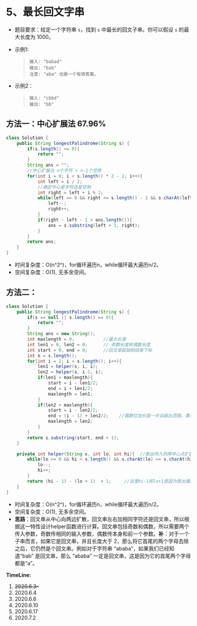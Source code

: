 # 5、最长回文字串

- 题目要求：给定一个字符串 `s`，找到 `s` 中最长的回文子串。你可以假设 `s` 的最大长度为 1000。

- 示例1:

  > ```
  > 输入: "babad"
  > 输出: "bab"
  > 注意: "aba" 也是一个有效答案。
  > ```

- 示例2：

  >```
  >输入: "cbbd"
  >输出: "bb"
  >```



## 方法一：中心扩展法 67.96%

```java
class Solution {
    public String longestPalindrome(String s) {
        if(s.length() <= 0){
            return "";
        }
        String ans = "";
        //中心扩展法 n个字符 + n-1个空隙
        for(int i = 0; i < s.length() * 2 - 1; i++){
            int left = i / 2;
            //确定中心是字符还是空隙
            int right = left + i % 2;
            while(left >= 0 && right <= s.length() - 1 && s.charAt(left) == s.charAt(right)){
                left--;
                right++;
            }
            if(right - left - 1 > ans.length()){
                ans = s.substring(left + 1, right);
            }
        }
        return ans;
    }
}
```

- 时间复杂度：O(n^2^)，for循环遍历n，while循环最大遍历n/2。
- 空间复杂度：O(1), 无多余空间。



## 方法二：

```java
class Solution {
    public String longestPalindrome(String s) {
        if(s == null || s.length() == 0){
            return "";
        }
        String ans = new String();
        int maxlength = 0;           //最大长度
        int len1 = 0, len2 = 0;      // 奇数长度和偶数长度
        int start = 0, end = 0;      //回文串起始和结束下标
        int n = s.length();
        for(int i = 1; i < s.length(); i++){
            len1 = helper(s, i, i);
            len2 = helper(s, i-1, i);
            if(len1 > maxlength){
                start = i - len1/2;
                end = i + len1/2;
                maxlength = len1;
            }
            if(len2 > maxlength){
                start = i - len2/2;
                end = (i - 1) + len2/2;    //偶数位加长度一半会超出范围，需要减掉1位再加
                maxlength = len2;
            }
        }
        return s.substring(start, end + 1);
    }

    private int helper(String s, int lo, int hi){  //取出传入的两中心点扩散后的最大回文长度
        while(lo >= 0 && hi < s.length() && s.charAt(lo) == s.charAt(hi)){
            lo--;
            hi++;
        }
        return (hi - 1) - (lo + 1)  + 1;     //这里hi-1和lo+1是因为跳出循环时两值已经改变了，需要还原回去
    }
}
```

- 时间复杂度：O(n^2^)，for循环遍历n，while循环最大遍历n/2。
- 空间复杂度：O(1), 无多余空间。
- **思路**：回文串从中心向两边扩散，回文串左右加相同字符还是回文串，所以根据这一特性设计helper函数进行计算。回文串包括奇数和偶数，所以需要两个传入参数，奇数传相同的输入参数，偶数传本身和前一个参数。**补**：对于一个子串而言，如果它是回文串，并且长度大于 2，那么将它首尾的两个字母去除之后，它仍然是个回文串。例如对于字符串 “ababa”，如果我们已经知道“bab” 是回文串，那么 “ababa” 一定是回文串，这是因为它的首尾两个字母都是“a”。



**TimeLine:**

1. ~~2020.6.3-~~
2. 2020.6.4
3. 2020.6.6
4. 2020.6.10
5. 2020.6.17
6. 2020.7.2